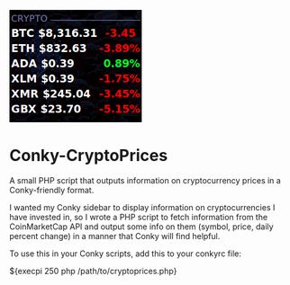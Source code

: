 ![screenshot of the crypto-conky script](https://raw.githubusercontent.com/TheodoreBellas/Conky-CryptoPrices/master/conky.png)

# Conky-CryptoPrices
A small PHP script that outputs information on cryptocurrency prices in a Conky-friendly format.


I wanted my Conky sidebar to display information on cryptocurrencies I have invested in, so I wrote a PHP script to fetch information from the CoinMarketCap API and
output some info on them (symbol, price, daily percent change) in a manner that Conky will find helpful. 

To use this in your Conky scripts, add this to your conkyrc file:

${execpi 250 php /path/to/cryptoprices.php}
